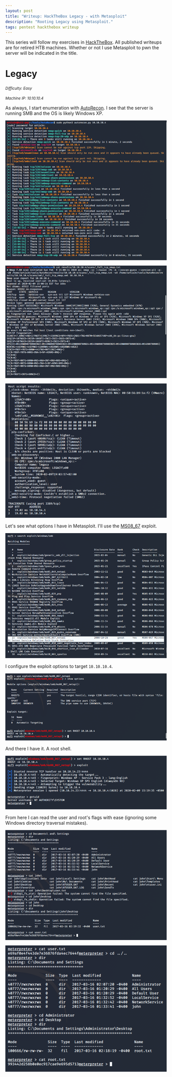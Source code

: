 ```yaml
---
layout: post
title: "Writeup: HackTheBox Legacy - with Metasploit"
description: "Rooting Legacy using Metasploit."
tags: pentest hackthebox writeup
---
```


This series will follow my exercises in [HackTheBox][]. All published writeups are for retired HTB machines. Whether
 or not I use Metasploit to pwn the server will be indicated in the title.

# Legacy

_<small>Difficulty: Easy</small>_

_<small>Machine IP: 10.10.10.4</small>_

As always, I start enumeration with [AutoRecon][].
I see that the server is running SMB and the OS is likely Windows XP.

![autorecon results][]

![nmap results][]

![nmap script results][]

Let's see what options I have in Metasploit.
I'll use the [MS08_67][] exploit.

![msf search][]

I configure the exploit options to target `10.10.10.4`.

![msf exploit][]

And there I have it.
A root shell.

![root shell][]

From here I can read the user and root's flags with ease (ignoring some Windows directory traversal mistakes).

![user flag][]

![root flag][]

[autorecon]: https://github.com/Tib3rius/AutoRecon
[hackthebox]: https://www.hackthebox.eu
[ms08_67]: https://docs.microsoft.com/en-us/security-updates/securitybulletins/2008/ms08-067

[autorecon results]: /assets/img/htb/legacy/autorecon.png
[msf exploit]: /assets/img/htb/legacy/msf-exploit-options.png
[msf search]: /assets/img/htb/legacy/msf-search-smb.png
[nmap results]: /assets/img/htb/legacy/full-nmap-results.png
[nmap script results]: /assets/img/htb/legacy/full-nmap-script-results.png
[user flag]: /assets/img/htb/legacy/user-flag.png
[root flag]: /assets/img/htb/legacy/root-flag.png
[root shell]: /assets/img/htb/legacy/root-shell.png
